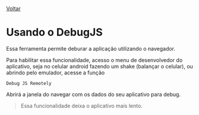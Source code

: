 [Voltar](/Readme.md)

# Usando o DebugJS

Essa ferramenta permite deburar a aplicação utilizando o navegador.

Para habilitar essa funcionalidade, acesso o menu de desenvolvedor do aplicativo, seja no celular android fazendo um shake (balançar o celular), ou abrindo pelo emulador, acesse a função

```
Debug JS Remotely
```

Abrirá a janela do navegar com os dados do seu aplicativo para debug.

> Essa funcionalidade deixa o aplicativo mais lento.
